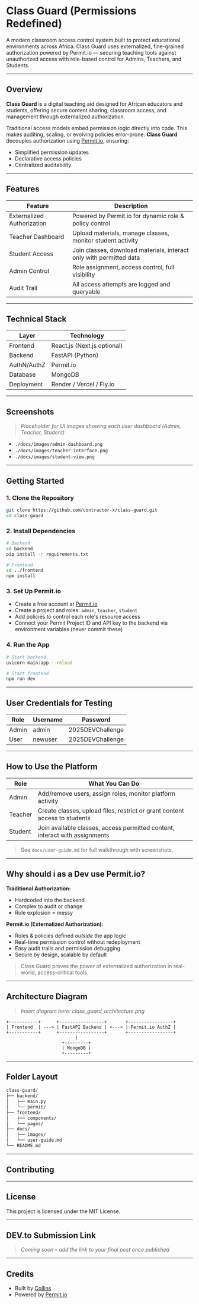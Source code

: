 # Class Guard (Permissions Redefined)

A modern classroom access control system built to protect educational environments across Africa. Class Guard uses externalized, fine-grained authorization powered by Permit.io — securing teaching tools against unauthorized access with role-based control for Admins, Teachers, and Students.

---

##  Overview

**Class Guard** is a digital teaching aid designed for African educators and students, offering secure content sharing, classroom access, and management through externalized authorization. 

Traditional access models embed permission logic directly into code. This makes auditing, scaling, or evolving policies error-prone. **Class Guard** decouples authorization using [Permit.io](https://www.permit.io), ensuring:
- Simplified permission updates
- Declarative access policies
- Centralized auditability

---

## Features 

| Feature                        | Description                                                      |
|-------------------------------|------------------------------------------------------------------|
| Externalized Authorization | Powered by Permit.io for dynamic role & policy control           |
| Teacher Dashboard         | Upload materials, manage classes, monitor student activity        |
| Student Access            | Join classes, download materials, interact only with permitted data |
| Admin Control               | Role assignment, access control, full visibility                 |
| Audit Trail                 | All access attempts are logged and queryable                     |

---

## Technical Stack

| Layer        | Technology      |
|--------------|-----------------|
| Frontend     | React.js (Next.js optional) |
| Backend      | FastAPI (Python) |
| AuthN/AuthZ  | Permit.io       |
| Database     | MongoDB         |
| Deployment   | Render / Vercel / Fly.io |

---

## Screenshots

> _Placeholder for UI images showing each user dashboard (Admin, Teacher, Student)_

- `./docs/images/admin-dashboard.png`
- `./docs/images/teacher-interface.png`
- `./docs/images/student-view.png`

---

## Getting Started

### 1. Clone the Repository
```bash
git clone https://github.com/contractor-x/class-guard.git
cd class-guard
````

### 2. Install Dependencies

```bash
# Backend
cd backend
pip install -r requirements.txt

# Frontend
cd ../frontend
npm install
```

### 3. Set Up Permit.io

* Create a free account at [Permit.io](https://app.permit.io)
* Create a project and roles: `admin`, `teacher`, `student`
* Add policies to control each role's resource access
* Connect your Permit Project ID and API key to the backend via environment variables (never commit these)

### 4. Run the App

```bash
# Start backend
uvicorn main:app --reload

# Start frontend
npm run dev
```

---

##  User Credentials for Testing

| Role  | Username | Password         |
| ----- | -------- | ---------------- |
| Admin | admin    | 2025DEVChallenge |
| User  | newuser  | 2025DEVChallenge |

---

##  How to Use the Platform

| Role    | What You Can Do                                                             |
| ------- | --------------------------------------------------------------------------- |
| Admin   | Add/remove users, assign roles, monitor platform activity                   |
| Teacher | Create classes, upload files, restrict or grant content access to students  |
| Student | Join available classes, access permitted content, interact with assignments |

> See `docs/user-guide.md` for full walkthrough with screenshots.

---

## Why should i as a Dev use Permit.io?

**Traditional Authorization:**

* Hardcoded into the backend
* Complex to audit or change
* Role explosion = messy

**Permit.io (Externalized Authorization):**

* Roles & policies defined *outside* the app logic
* Real-time permission control without redeployment
* Easy audit trails and permission debugging
* Secure by design, scalable by default

> Class Guard proves the power of externalized authorization in real-world, access-critical tools.

---

##  Architecture Diagram

> *Insert diagram here: class\_guard\_architecture.png*

```
+-----------+      +-----------------+       +-----------------+
| Frontend  | ---> | FastAPI Backend | <---> | Permit.io AuthZ |
+-----------+      +-----------------+       +-----------------+
                          |
                     +---------+
                     | MongoDB |
                     +---------+
```

---

## Folder Layout 

```bash
class-guard/
├── backend/
│   ├── main.py
│   └── permit/
├── frontend/
│   ├── components/
│   └── pages/
├── docs/
│   ├── images/
│   └── user-guide.md
└── README.md
```

---

## Contributing

<!--See [`CONTRIBUTING.md`](./CONTRIBUTING.md) for setup, style guides, and contribution process.-->

---

## License

This project is licensed under the MIT License. 

---

##  DEV.to Submission Link

> *Coming soon – add the link to your final post once published*

---

## Credits

* Built by [Collins](https://github.com/contractor-x)
* Powered by [Permit.io](https://permit.io)

